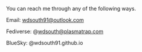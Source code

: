 You can reach me through any of the following ways. 

Email: wdsouth91@outlook.com

Fediverse: @wdsouth@plasmatrap.com

BlueSky: @wdsouth91.github.io
